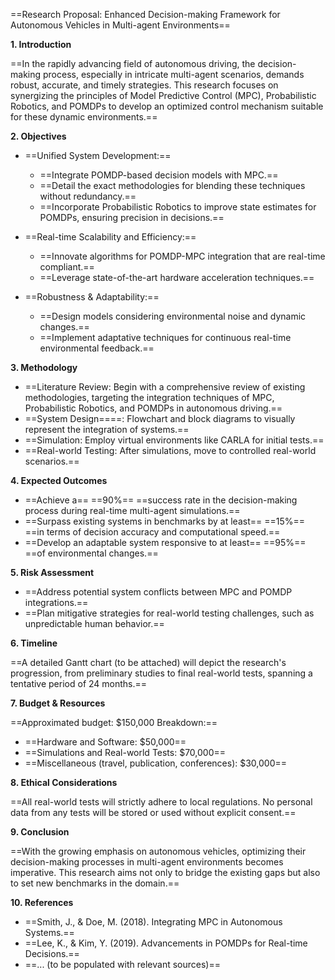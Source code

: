 

==Research Proposal: Enhanced Decision-making Framework for Autonomous Vehicles in Multi-agent Environments==

  

**1. Introduction**

==In the rapidly advancing field of autonomous driving, the decision-making process, especially in intricate multi-agent scenarios, demands robust, accurate, and timely strategies. This research focuses on synergizing the principles of Model Predictive Control (MPC), Probabilistic Robotics, and POMDPs to develop an optimized control mechanism suitable for these dynamic environments.==

  

**2. Objectives**

- ==Unified System Development:==
    
    - ==Integrate POMDP-based decision models with MPC.==
    - ==Detail the exact methodologies for blending these techniques without redundancy.==
    - ==Incorporate Probabilistic Robotics to improve state estimates for POMDPs, ensuring precision in decisions.==
- ==Real-time Scalability and Efficiency:==
    
    - ==Innovate algorithms for POMDP-MPC integration that are real-time compliant.==
    - ==Leverage state-of-the-art hardware acceleration techniques.==
- ==Robustness & Adaptability:==
    
    - ==Design models considering environmental noise and dynamic changes.==
    - ==Implement adaptative techniques for continuous real-time environmental feedback.==
  

**3. Methodology**

- ==Literature Review: Begin with a comprehensive review of existing methodologies, targeting the integration techniques of MPC, Probabilistic Robotics, and POMDPs in autonomous driving.==
- ==System Design====: Flowchart and block diagrams to visually represent the integration of systems.==
- ==Simulation: Employ virtual environments like CARLA for initial tests.==
- ==Real-world Testing: After simulations, move to controlled real-world scenarios.==
  

**4. Expected Outcomes**

- ==Achieve a== ==90%== ==success rate in the decision-making process during real-time multi-agent simulations.==
- ==Surpass existing systems in benchmarks by at least== ==15%== ==in terms of decision accuracy and computational speed.==
- ==Develop an adaptable system responsive to at least== ==95%== ==of environmental changes.==
  

**5. Risk Assessment**

- ==Address potential system conflicts between MPC and POMDP integrations.==
- ==Plan mitigative strategies for real-world testing challenges, such as unpredictable human behavior.==
  

**6. Timeline**

==A detailed Gantt chart (to be attached) will depict the research's progression, from preliminary studies to final real-world tests, spanning a tentative period of 24 months.==

  

**7. Budget & Resources**

==Approximated budget: $150,000 Breakdown:==

- ==Hardware and Software: $50,000==
- ==Simulations and Real-world Tests: $70,000==
- ==Miscellaneous (travel, publication, conferences): $30,000==
  

**8. Ethical Considerations**

==All real-world tests will strictly adhere to local regulations. No personal data from any tests will be stored or used without explicit consent.==

  

**9. Conclusion**

==With the growing emphasis on autonomous vehicles, optimizing their decision-making processes in multi-agent environments becomes imperative. This research aims not only to bridge the existing gaps but also to set new benchmarks in the domain.==

  

**10. References**

- ==Smith, J., & Doe, M. (2018). Integrating MPC in Autonomous Systems.==
- ==Lee, K., & Kim, Y. (2019). Advancements in POMDPs for Real-time Decisions.==
- ==... (to be populated with relevant sources)==
